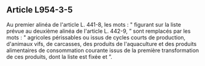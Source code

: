 Article L954-3-5
----
Au premier alinéa de l'article L. 441-8, les mots : " figurant sur la liste
prévue au deuxième alinéa de l'article L. 442-9, ” sont remplacés par les mots :
" agricoles périssables ou issus de cycles courts de production, d'animaux vifs,
de carcasses, des produits de l'aquaculture et des produits alimentaires de
consommation courante issus de la première transformation de ces produits, dont
la liste est fixée et ”.
